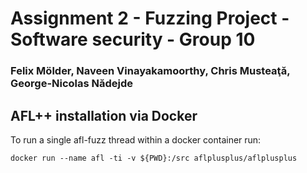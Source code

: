 # Assignment 2 - Fuzzing Project - Software security - Group 10

### Felix Mölder, Naveen Vinayakamoorthy, Chris Musteaţă, George-Nicolas Nădejde

## AFL++ installation via Docker

To run a single afl-fuzz thread within a docker container run:
```shell
docker run --name afl -ti -v ${PWD}:/src aflplusplus/aflplusplus
```


